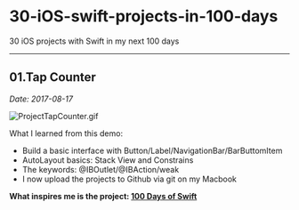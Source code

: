 # 30-iOS-swift-projects-in-100-days
30 iOS projects with Swift in my next 100 days


***
## 01.Tap Counter

*Date: 2017-08-17*

![ProjectTapCounter.gif](ProjectTapCounter.gif)

What I learned from this demo:

* Build a basic interface with Button/Label/NavigationBar/BarButtomItem
* AutoLayout basics: Stack View and Constrains
* The keywords: @IBOutlet/@IBAction/weak
* I now upload the projects to Github via git on my Macbook

**What inspires me is the project: [100 Days of Swift](http://samvlu.com/)**
